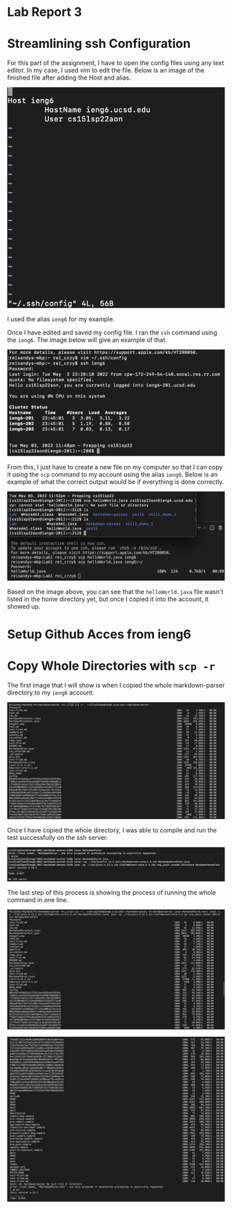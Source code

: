 # **Lab Report 3**
# Streamlining ssh Configuration
For this part of the assignment, I have to open the config files using any text editor. In my case, I used vim to edit the file. Below is an image of the finished file after adding the Host and alias.

![configFile](configFile.png)

I used the alias `ieng6` for my example.

Once I have edited and saved my config file. I ran the `ssh` command using the `ieng6`. The image below will give an example of that.

![sshLogging](sshLogging.png)

From this, I just have to create a new file on my computer so that I can copy it using the `scp` command to my account using the alias `ieng6`. Below is an example of what the correct output would be if everything is done correctly.

![scpCommand](scpCommand.png)

Based on the image above, you can see that the `helloWorld.java` file wasn't listed in the home directory yet, but once I copied it into the account, it showed up.

# Setup Github Acces from ieng6

# Copy Whole Directories with `scp -r`
The first image that I will show is when I copied the whole markdown-parser directory to my `ieng6` account.

![scpWhole](scpWhole.png)

Once I have copied the whole directory, I was able to compile and run the test successfully on the ssh server.

![sshOutput](sshOutput.png)

The last step of this process is showing the process of running the whole command in one line.

![oneLineFirst](oneLineFirst.png)

![oneLineSecond](oneLineSecond.png)
